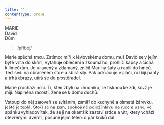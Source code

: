 ```yaml
---
title: ''
contentType: prose
---
```


<section>

MARIE  
David  
Dům

> /příboj/

Marie spěchá tmou. Zatímco míří k léviovskému domu, muž David se v jejím bytě vrhá do skříní, vytahuje oblečení a zkoumá ho, prohlíží kapsy a čichá k límečkům. Je unavený a zklamaný, zničil Mariiny šaty a naplil do hrnců. Teď sedí na obráceném stole a sbírá síly. Pak pokračuje v pláči, rozbíjí panty a trhá obrazy, utírá se do prostěradel.

Marie prochází nocí. Ti, kteří zbyli na chodníku, se tisknou ke zdi, když je míjí. Naplněna radostí, žene se k domu duchů.

Vstoupí do něj zároveň se svítáním, zamíří do kuchyně a ohmatá žárovku, ještě je teplá. Stočí se na zem, spokojeně položí hlavu na ruce a usne; ve spánku vyhladoví tak, že se jí na okamžik zastaví srdce a vítr, který vchází otevřenými dveřmi, posune jejím tělem o pár kroků dál.

</section>
